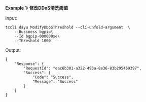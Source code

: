 **Example 1: 修改DDoS清洗阈值**



Input: 

```
tccli dayu ModifyDDoSThreshold --cli-unfold-argument  \
    --Business bgpip\
    --Id bgpip-000000xe\
    --Threshold 1000
```

Output: 
```
{
    "Response": {
        "RequestId": "eac6b301-a322-493a-8e36-83b295459397",
        "Success": {
            "Code": "Success",
            "Message": "Success"
        }
    }
}
```

